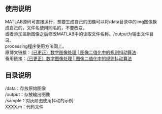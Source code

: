 <h2>使用说明</h2>
MATLAB源码可直接运行，想要生成自己的图像可以将/data目录中的img图像换成自己的，文件名使用同名的，不要改变。<br>
或者添加进新图像之后修改MATLAB中的读取文件名称。/output为输出文件目录。<br>
processing程序使用方法同上。<br>
原博文链接：<a href="http://t.cn/RrHxNgE" target="_blank">（已更正）数字图像处理 | 图像二值化中的规则抖动算法</a><br>
备用链接：<a href="https://mp.weixin.qq.com/s?__biz=MzUzNzI4OTAzMQ==&mid=2247484216&idx=1&sn=fa9a6d62a0cc992ca934611238d43c8f&chksm=fae80b10cd9f8206e4d4b3332e76de2e6caed96150ca73056efb4406f3bd5e6fef9b73202b3f#rd" target="_blank">（已更正）数字图像处理 | 图像二值化中的规则抖动算法</a><br>

<h2>目录说明</h2>
/data：存放原始图像<br>
/output：存放输出图像<br>
/sample：对灰阶图使用抖动的示例<br>
XXXX.m：代码文件<br>
